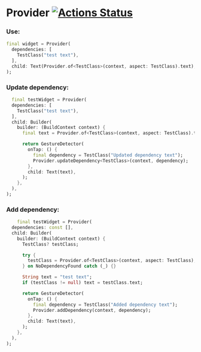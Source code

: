 # Provider [![Actions Status](https://github.com/Hecatoncheir/provider/workflows/check/badge.svg)](https://github.com/Hecatoncheir/provider/actions)

### Use: 

```dart
final widget = Provider(
  dependencies: [
    TestClass("test text"),
  ],
  child: Text(Provider.of<TestClass>(context, aspect: TestClass).text),
);

```

### Update dependency: 
```dart
  final testWidget = Provider(
  dependencies: [
    TestClass("test text"),
  ],
  child: Builder(
    builder: (BuildContext context) {
      final text = Provider.of<TestClass>(context, aspect: TestClass).text;

      return GestureDetector(
        onTap: () {
          final dependency = TestClass("Updated dependency text");
          Provider.updateDependency<TestClass>(context, dependency);
        },
        child: Text(text),
      );
    },
  ),
);
```

### Add dependency:
```dart
    final testWidget = Provider(
  dependencies: const [],
  child: Builder(
    builder: (BuildContext context) {
      TestClass? testClass;

      try {
        testClass = Provider.of<TestClass>(context, aspect: TestClass);
      } on NoDependencyFound catch (_) {}

      String text = "test text";
      if (testClass != null) text = testClass.text;

      return GestureDetector(
        onTap: () {
          final dependency = TestClass("Added dependency text");
          Provider.addDependency(context, dependency);
        },
        child: Text(text),
      );
    },
  ),
);
```
